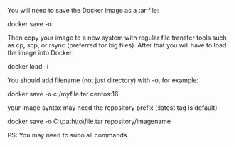 

You will need to save the Docker image as a tar file:

docker save -o <path for generated tar file> <image name>

Then copy your image to a new system with regular file transfer tools such as cp, scp, or rsync (preferred for big files). After that you will have to load the image into Docker:

docker load -i <path to image tar file>

You should add filename (not just directory) with -o, for example:

docker save -o c:/myfile.tar centos:16

your image syntax may need the repository prefix (:latest tag is default)

docker save -o C:\path\to\file.tar repository/imagename

PS: You may need to sudo all commands.
